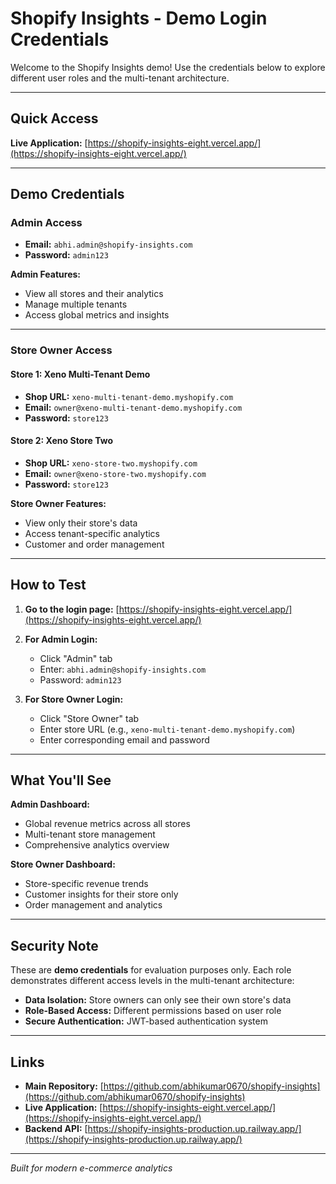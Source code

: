#  Shopify Insights - Demo Login Credentials

Welcome to the Shopify Insights demo! Use the credentials below to explore different user roles and the multi-tenant architecture.

---

## Quick Access

**Live Application:** [https://shopify-insights-eight.vercel.app/](https://shopify-insights-eight.vercel.app/)

---

##  Demo Credentials

### Admin Access
- **Email:** `abhi.admin@shopify-insights.com`
- **Password:** `admin123`

**Admin Features:**
- View all stores and their analytics
- Manage multiple tenants
- Access global metrics and insights

---

### Store Owner Access

#### Store 1: Xeno Multi-Tenant Demo
- **Shop URL:** `xeno-multi-tenant-demo.myshopify.com`
- **Email:** `owner@xeno-multi-tenant-demo.myshopify.com`
- **Password:** `store123`

#### Store 2: Xeno Store Two
- **Shop URL:** `xeno-store-two.myshopify.com`  
- **Email:** `owner@xeno-store-two.myshopify.com`
- **Password:** `store123`

**Store Owner Features:**
- View only their store's data
- Access tenant-specific analytics
- Customer and order management

---

##  How to Test

1. **Go to the login page:** [https://shopify-insights-eight.vercel.app/](https://shopify-insights-eight.vercel.app/)

2. **For Admin Login:**
   - Click "Admin" tab
   - Enter: `abhi.admin@shopify-insights.com`  
   - Password: `admin123`

3. **For Store Owner Login:**
   - Click "Store Owner" tab
   - Enter store URL (e.g., `xeno-multi-tenant-demo.myshopify.com`)
   - Enter corresponding email and password

---

##  What You'll See

**Admin Dashboard:**
- Global revenue metrics across all stores
- Multi-tenant store management
- Comprehensive analytics overview

**Store Owner Dashboard:**
- Store-specific revenue trends
- Customer insights for their store only
- Order management and analytics

---

##  Security Note

These are **demo credentials** for evaluation purposes only. Each role demonstrates different access levels in the multi-tenant architecture:

- **Data Isolation:** Store owners can only see their own store's data
- **Role-Based Access:** Different permissions based on user role
- **Secure Authentication:** JWT-based authentication system

---

##  Links

- **Main Repository:** [https://github.com/abhikumar0670/shopify-insights](https://github.com/abhikumar0670/shopify-insights)
- **Live Application:** [https://shopify-insights-eight.vercel.app/](https://shopify-insights-eight.vercel.app/)
- **Backend API:** [https://shopify-insights-production.up.railway.app/](https://shopify-insights-production.up.railway.app/)

---

*Built for modern e-commerce analytics*
